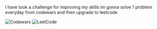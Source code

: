 I have took a challenge for improving my skills 
im gonna solve 1 problem everyday from codewars and then upgrade to leetcode

![Codewars](https://img.shields.io/badge/Codewars-red?style=flat&logo=codewars&logoColor=white)
![LeetCode](https://img.shields.io/badge/-LeetCode-red?style=flat&logo=LeetCode&logoColor=white)
